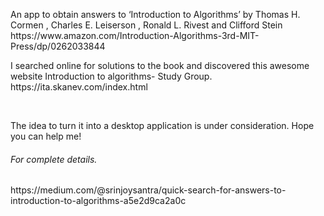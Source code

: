 <p>An app to obtain answers to ‘Introduction to Algorithms’ by Thomas H. Cormen ,‎ Charles E. Leiserson ,‎ Ronald L. Rivest and‎ Clifford Stein
https://www.amazon.com/Introduction-Algorithms-3rd-MIT-Press/dp/0262033844
</p>
<p>I searched online for solutions to the book and discovered this awesome website Introduction to algorithms- Study Group.
https://ita.skanev.com/index.html</p>
<br>
<p>The idea to turn it into a desktop application is under consideration. Hope you can help me!</p>
<h6>For complete details.</h6>
<p>https://medium.com/@srinjoysantra/quick-search-for-answers-to-introduction-to-algorithms-a5e2d9ca2a0c</p>
